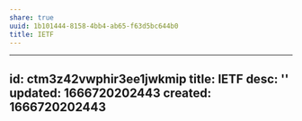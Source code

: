 ```yaml
---
share: true
uuid: 1b101444-8158-4bb4-ab65-f63d5bc644b0
title: IETF
---
```

---
id: ctm3z42vwphir3ee1jwkmip
title: IETF
desc: ''
updated: 1666720202443
created: 1666720202443
---